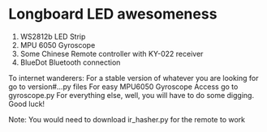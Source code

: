 # Longboard LED awesomeness

1. WS2812b LED Strip
2. MPU 6050 Gyroscope
3. Some Chinese Remote controller with KY-022 receiver
4. BlueDot Bluetooth connection

To internet wanderers:
  For a stable version of whatever you are looking for go to version#...py files
  For easy MPU6050 Gyroscope Access go to gyroscope.py
  For everything else, well, you will have to do some digging. Good luck!

Note: You would need to download ir_hasher.py for the remote to work
